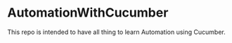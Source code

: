 # AutomationWithCucumber
This repo is intended to have all thing to learn Automation using Cucumber.
